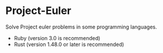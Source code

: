 # Project-Euler
Solve Project euler problems in some programming languages.

  - Ruby (version 3.0 is recommended)
  - Rust (version 1.48.0 or later is recommended)
